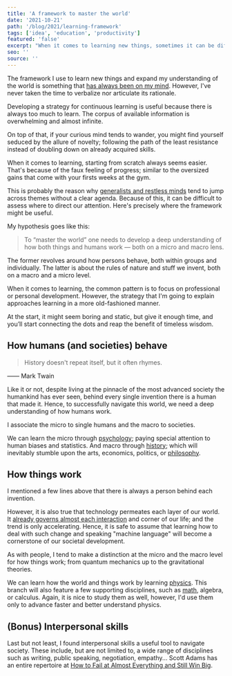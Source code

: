 ```yaml
---
title: 'A framework to master the world'
date: '2021-10-21'
path: '/blog/2021/learning-framework'
tags: ['idea', 'education', 'productivity']
featured: 'false'
excerpt: "When it comes to learning new things, sometimes it can be difficult to assess where to direct our attention. Because of this, I've developed a simple, yet timeless, framework to approach learning."
seo: ''
source: ''
---
```


The framework I use to learn new things and expand my understanding of the world is something that [has always been on my mind](/blog/2018/broken-notes). However, I've never taken the time to verbalize nor articulate its rationale.

Developing a strategy for continuous learning is useful because there is always too much to learn. The corpus of available information is overwhelming and almost infinite.

On top of that, if your curious mind tends to wander, you might find yourself seduced by the allure of novelty; following the path of the least resistance instead of doubling down on already acquired skills.

When it comes to learning, starting from scratch always seems easier. That's because of the faux feeling of progress; similar to the oversized gains that come with your firsts weeks at the gym.

This is probably the reason why [generalists and restless minds](/blog/2020/generalists) tend to jump across themes without a clear agenda. Because of this, it can be difficult to assess where to direct our attention. Here's precisely where the framework might be useful.

My hypothesis goes like this:

> To “master the world” one needs to develop a deep understanding of how both things and humans work — both on a micro and macro lens.

The former revolves around how persons behave, both within groups and individually. The latter is about the rules of nature and stuff we invent, both on a macro and a micro level.

When it comes to learning, the common pattern is to focus on professional or personal development. However, the strategy that I'm going to explain approaches learning in a more old-fashioned manner.

At the start, it might seem boring and static, but give it enough time, and you’ll start connecting the dots and reap the benefit of timeless wisdom.

## How humans (and societies) behave

> History doesn't repeat itself, but it often rhymes.

—— Mark Twain

Like it or not, despite living at the pinnacle of the most advanced society the humankind has ever seen, behind every single invention there is a human that made it. Hence, to successfully navigate this world, we need a deep understanding of how humans work.

I associate the micro to single humans and the macro to societies.

We can learn the micro through [psychology](https://medium.com/@yegg/mental-models-i-find-repeatedly-useful-936f1cc405d); paying special attention to human biases and statistics. And macro through [history](https://www.dancarlin.com/hardcore-history-series/); which will inevitably stumble upon the arts, economics, politics, or [philosophy](https://www.susanrigetti.com/philosophy).

## How things work

I mentioned a few lines above that there is always a person behind each invention.

However, it is also true that technology permeates each layer of our world. It [already governs almost each interaction](https://waitbutwhy.com/2015/01/artificial-intelligence-revolution-1.html) and corner of our life; and the trend is only accelerating. Hence, it is safe to assume that learning how to deal with such change and speaking "machine language" will become a cornerstone of our societal development.

As with people, I tend to make a distinction at the micro and the macro level for how things work; from quantum mechanics up to the gravitational theories.

We can learn how the world and things work by learning [physics](https://www.susanrigetti.com/physics). This branch will also feature a few supporting disciplines, such as [math](https://www.susanrigetti.com/math), algebra, or calculus. Again, it is nice to study them as well, however, I'd use them only to advance faster and better understand physics.

## (Bonus) Interpersonal skills

Last but not least, I found interpersonal skills a useful tool to navigate society. These include, but are not limited to, a wide range of disciplines such as writing, public speaking, negotiation, empathy... Scott Adams has an entire repertoire at [How to Fail at Almost Everything and Still Win Big](/blog/2020/win-big).
